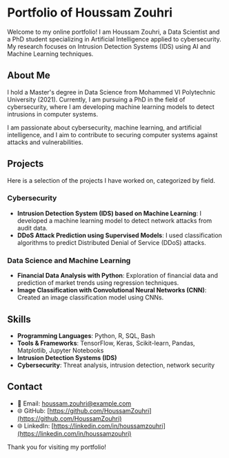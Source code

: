 # Portfolio of Houssam Zouhri

Welcome to my online portfolio! I am Houssam Zouhri, a Data Scientist and a PhD student specializing in Artificial Intelligence applied to cybersecurity. My research focuses on Intrusion Detection Systems (IDS) using AI and Machine Learning techniques.

## About Me

I hold a Master's degree in Data Science from Mohammed VI Polytechnic University (2021). Currently, I am pursuing a PhD in the field of cybersecurity, where I am developing machine learning models to detect intrusions in computer systems.

I am passionate about cybersecurity, machine learning, and artificial intelligence, and I aim to contribute to securing computer systems against attacks and vulnerabilities.

## Projects

Here is a selection of the projects I have worked on, categorized by field.

### Cybersecurity

- **Intrusion Detection System (IDS) based on Machine Learning**: I developed a machine learning model to detect network attacks from audit data.
- **DDoS Attack Prediction using Supervised Models**: I used classification algorithms to predict Distributed Denial of Service (DDoS) attacks.

### Data Science and Machine Learning

- **Financial Data Analysis with Python**: Exploration of financial data and prediction of market trends using regression techniques.
- **Image Classification with Convolutional Neural Networks (CNN)**: Created an image classification model using CNNs.

## Skills

- **Programming Languages**: Python, R, SQL, Bash
- **Tools & Frameworks**: TensorFlow, Keras, Scikit-learn, Pandas, Matplotlib, Jupyter Notebooks
- **Intrusion Detection Systems (IDS)**
- **Cybersecurity**: Threat analysis, intrusion detection, network security

## Contact

- 📧 Email: houssam.zouhri@example.com
- 🌐 GitHub: [https://github.com/HoussamZouhri](https://github.com/HoussamZouhri)
- 🌐 LinkedIn: [https://linkedin.com/in/houssamzouhri](https://linkedin.com/in/houssamzouhri)

Thank you for visiting my portfolio!

